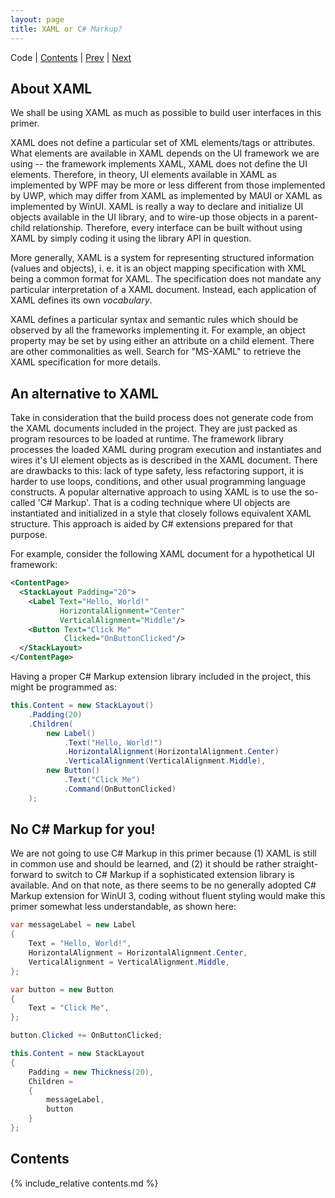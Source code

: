 ```yaml
---
layout: page
title: XAML or C# Markup?
---
```


Code | [Contents](./) | [Prev](01) | [Next](03)

## About XAML

We shall be using XAML as much as possible to build user interfaces in this primer. 

XAML does not define a particular set of XML elements/tags or attributes. What elements are available in XAML depends on the UI framework we are using -- the framework implements XAML, XAML does not define the UI elements. Therefore, in theory, UI elements available in XAML as implemented by WPF may be more or less different from those implemented by UWP, which may differ from XAML as implemented by MAUI or XAML as implemented by WinUI. XAML is really a way to declare and initialize UI objects available in the UI library, and to wire-up those objects in a parent-child relationship. Therefore, every interface can be built without using XAML by simply coding it using the library API in question.

More generally, XAML is a system for representing structured information (values and objects), i. e. it is an object mapping specification with XML being a common format for XAML. The specification does not mandate any particular interpretation of a XAML document. Instead, each application of XAML defines its own _vocabulary_. 

XAML defines a particular syntax and semantic rules which should be observed by all the frameworks implementing it. For example, an object property may be set by using either an attribute on a child element. There are other commonalities as well. Search for "MS-XAML" to retrieve the XAML specification for more details.

## An alternative to XAML

Take in consideration that the build process does not generate code from the XAML documents included in the project. They are just packed as program resources to be loaded at runtime. The framework library processes the loaded XAML during program execution and instantiates and wires it's UI element objects as is described in the XAML document. There are drawbacks to this: lack of type safety, less refactoring support, it is harder to use loops, conditions, and other usual programming language constructs. A popular alternative approach to using XAML is to use the so-called 'C# Markup'. That is a coding technique where UI objects are instantiated and initialized in a style that closely follows equivalent XAML structure. This approach is aided by C# extensions prepared for that purpose.

For example, consider the following XAML document for a hypothetical UI framework:

```xml
<ContentPage>
  <StackLayout Padding="20">
    <Label Text="Hello, World!"
           HorizontalAlignment="Center"
           VerticalAlignment="Middle"/>
    <Button Text="Click Me"
            Clicked="OnButtonClicked"/>
  </StackLayout>
</ContentPage>
```

Having a proper C# Markup extension library included in the project, this might be programmed as:

```csharp
this.Content = new StackLayout()
    .Padding(20)
    .Children(
        new Label()
            .Text("Hello, World!")
            .HorizontalAlignment(HorizontalAlignment.Center)
            .VerticalAlignment(VerticalAlignment.Middle),
        new Button()
            .Text("Click Me")
            .Command(OnButtonClicked)
    );
```

## No C# Markup for you!

We are not going to use C# Markup in this primer because (1) XAML is still in common use and should be learned, and (2) it should be rather straight-forward to switch to C# Markup if a sophisticated extension library is available. And on that note, as there seems to be no generally adopted C# Markup extension for WinUI 3, coding without fluent styling would make this primer somewhat less understandable, as shown here:

```csharp
var messageLabel = new Label
{
    Text = "Hello, World!",
    HorizontalAlignment = HorizontalAlignment.Center,
    VerticalAlignment = VerticalAlignment.Middle,
};

var button = new Button
{
    Text = "Click Me",
};

button.Clicked += OnButtonClicked;

this.Content = new StackLayout
{
    Padding = new Thickness(20),
    Children =
    {
        messageLabel,
        button
    }
};
```

## Contents

{% include_relative contents.md %}
